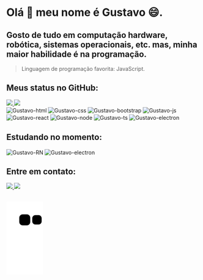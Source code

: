 # Olá 👋 meu nome é Gustavo 😄.

## Gosto de tudo em computação hardware, robótica, sistemas operacionais, etc. mas, minha maior habilidade é na programação.
> Linguagem de programação favorita: JavaScript.

##
## Meus status no GitHub:
<div align="left">
  <a href="https://github.com/GustavoMatoi"> 
  <img height="150em" src="https://github-readme-stats.vercel.app/api?username=GustavoMatoi&show_icons=true&theme=algolia&include_all_commits=true&count_private=true"/>
  <img height="130em" src="https://github-readme-stats.vercel.app/api/top-langs/?username=Gustavomatoi&layout=compact&langs_count=7&theme=algolia"/><br>
  </a>
  <img align="center" alt="Gustavo-html" height="50" width="40" src="https://cdn.jsdelivr.net/gh/devicons/devicon/icons/html5/html5-original.svg" />
  <img align="center" alt="Gustavo-css" height="50" width="40" src="https://cdn.jsdelivr.net/gh/devicons/devicon/icons/css3/css3-original.svg" />
  <img align="center" alt="Gustavo-bootstrap" height="50" width="50" src="https://upload.wikimedia.org/wikipedia/commons/thumb/b/b2/Bootstrap_logo.svg/1280px-Bootstrap_logo.svg.png" />
  <img align="center" alt="Gustavo-js" height="50" width="40"  src="https://cdn.jsdelivr.net/gh/devicons/devicon/icons/javascript/javascript-original.svg" />
  <img align="center" alt="Gustavo-react" height="50" width="50" src="https://upload.wikimedia.org/wikipedia/commons/thumb/a/a7/React-icon.svg/2300px-React-icon.svg.png" />
  <img align="center" alt="Gustavo-node" height="50" width="40" src="https://seeklogo.com/images/N/nodejs-logo-FBE122E377-seeklogo.com.png" />
  <img align="center" alt="Gustavo-ts" height="50" width="50" src="https://cdn-icons-png.flaticon.com/512/5968/5968381.png" />
  <img align="center" alt="Gustavo-electron" height="50" width="50" src="https://img.uxwing.com/wp-content/themes/uxwing/download/brands-social-media/electron-icon.png" />

  </div>
  
## Estudando no momento: 
<img align="center" alt="Gustavo-RN" height="50" width="350" src="https://miro.medium.com/max/1400/1*safAvjgR68qpQCreDTOcYA.png"/>
  <img align="center" alt="Gustavo-electron" height="50" width="50" src="https://img.uxwing.com/wp-content/themes/uxwing/download/brands-social-media/electron-icon.png" />


## Entre em contato:

<div>
  <a href="https://www.instagram.com/gustavomatoi/?hl=pt-br" target="_blank"> <img src="https://img.shields.io/badge/Instagram-E4405F?style=for-the-badge&logo=instagram&logoColor=white"> </a>
  <a href="mailto:gustavovt.contato@gmail.com" target="_blank"> <img src ="https://img.shields.io/badge/Gmail-D14836?style=for-the-badge&logo=gmail&logoColor=white"> </a> 
</div>

##

![snake gif](https://github.com/GustavoMatoi/GustavoMatoi/blob/output/github-contribution-grid-snake.svg)

